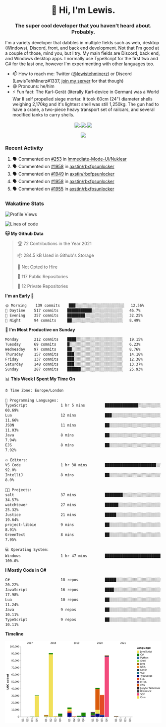 <h1 align="center">👋 Hi, I'm Lewis.</h1>
<h3 align="center">The super cool developer that you haven't heard about. Probably.</h3>

I'm a variety developer that dabbles in multiple fields such as web, desktop (Windows), Discord, front, and back end development. Not that I'm good at a couple of those, mind you, but I try. My main fields are Discord, back end, and Windows desktop apps. I normally use TypeScript for the first two and C# for the last one, however I'm experimenting with other languages too.

- 📫 How to reach me: Twitter ([@lewistehminerz](https://twitter.com/lewistehminerz)) or Discord (LewisTehMinerz#1337, [join my server](https://discord.gg/XnUh7JB) for that though)
- 😄 Pronouns: he/him
- ⚡ Fun fact: The Karl-Gerät (literally Karl-device in German) was a World War II self propelled siege mortar. It took 60cm (24") diameter shells weighing 2,170kg and it's lightest shell was still 1,250kg. The gun had to have a crane, a two-piece heavy transport set of railcars, and several modified tanks to carry shells.

<p align="center">
  <a href="https://github.com/anuraghazra/github-readme-stats">
    <img align="center" src="https://github-readme-stats.vercel.app/api?username=LewisTehMinerz&count_private=true&show_icons=true&theme=gruvbox">
  </a>
  <a href="https://github.com/anuraghazra/github-readme-stats">
    <img align="center" src="https://github-readme-stats.vercel.app/api/top-langs?username=LewisTehMinerz&layout=compact&theme=gruvbox">
  </a>
  <a href="https://github.com/anuraghazra/github-readme-stats">
    <img align="center" src="https://github-readme-stats.vercel.app/api/wakatime?username=LewisTehMinerz&layout=compact&theme=gruvbox">
  </a>
</p>

<p align="center">
  <a href="https://github.com/ryo-ma/github-profile-trophy">
    <img align="center" src="https://github-profile-trophy.vercel.app/?username=ryo-ma&theme=gruvbox">
  </a>
</p>

### Recent Activity
<!--START_SECTION:activity-->
1. 🗣 Commented on [#253](https://github.com/Immediate-Mode-UI/Nuklear/issues/253) in [Immediate-Mode-UI/Nuklear](https://github.com/Immediate-Mode-UI/Nuklear)
2. 🗣 Commented on [#1958](https://github.com/axstin/rbxfpsunlocker/issues/1958) in [axstin/rbxfpsunlocker](https://github.com/axstin/rbxfpsunlocker)
3. 🗣 Commented on [#1949](https://github.com/axstin/rbxfpsunlocker/issues/1949) in [axstin/rbxfpsunlocker](https://github.com/axstin/rbxfpsunlocker)
4. 🗣 Commented on [#1958](https://github.com/axstin/rbxfpsunlocker/issues/1958) in [axstin/rbxfpsunlocker](https://github.com/axstin/rbxfpsunlocker)
5. 🗣 Commented on [#1955](https://github.com/axstin/rbxfpsunlocker/issues/1955) in [axstin/rbxfpsunlocker](https://github.com/axstin/rbxfpsunlocker)
<!--END_SECTION:activity-->

### Wakatime Stats
<!--START_SECTION:waka-->
![Profile Views](http://img.shields.io/badge/Profile%20Views-3-blue)

![Lines of code](https://img.shields.io/badge/From%20Hello%20World%20I%27ve%20Written-319031%20lines%20of%20code-blue)

**🐱 My Github Data** 

> 🏆 72 Contributions in the Year 2021
 > 
> 📦 284.5 kB Used in Github's Storage 
 > 
> 🚫 Not Opted to Hire
 > 
> 📜 117 Public Repositories 
 > 
> 🔑 12 Private Repositories  
 > 
**I'm an Early 🐤** 

```text
🌞 Morning    139 commits    ███░░░░░░░░░░░░░░░░░░░░░░   12.56% 
🌆 Daytime    517 commits    ███████████░░░░░░░░░░░░░░   46.7% 
🌃 Evening    357 commits    ████████░░░░░░░░░░░░░░░░░   32.25% 
🌙 Night      94 commits     ██░░░░░░░░░░░░░░░░░░░░░░░   8.49%

```
📅 **I'm Most Productive on Sunday** 

```text
Monday       212 commits    ████░░░░░░░░░░░░░░░░░░░░░   19.15% 
Tuesday      69 commits     █░░░░░░░░░░░░░░░░░░░░░░░░   6.23% 
Wednesday    97 commits     ██░░░░░░░░░░░░░░░░░░░░░░░   8.76% 
Thursday     157 commits    ███░░░░░░░░░░░░░░░░░░░░░░   14.18% 
Friday       137 commits    ███░░░░░░░░░░░░░░░░░░░░░░   12.38% 
Saturday     148 commits    ███░░░░░░░░░░░░░░░░░░░░░░   13.37% 
Sunday       287 commits    ██████░░░░░░░░░░░░░░░░░░░   25.93%

```


📊 **This Week I Spent My Time On** 

```text
⌚︎ Time Zone: Europe/London

💬 Programming Languages: 
TypeScript               1 hr 5 mins         ███████████████░░░░░░░░░░   60.69% 
Lua                      12 mins             ███░░░░░░░░░░░░░░░░░░░░░░   11.66% 
JSON                     11 mins             ██░░░░░░░░░░░░░░░░░░░░░░░   11.03% 
Java                     8 mins              ██░░░░░░░░░░░░░░░░░░░░░░░   7.94% 
EJS                      8 mins              ██░░░░░░░░░░░░░░░░░░░░░░░   7.92%

🔥 Editors: 
VS Code                  1 hr 38 mins        ███████████████████████░░   92.0% 
IntelliJ                 8 mins              ██░░░░░░░░░░░░░░░░░░░░░░░   8.0%

🐱‍💻 Projects: 
salt                     37 mins             ████████░░░░░░░░░░░░░░░░░   34.57% 
watchtower               27 mins             ██████░░░░░░░░░░░░░░░░░░░   25.32% 
Justice                  21 mins             █████░░░░░░░░░░░░░░░░░░░░   19.64% 
project-libbie           9 mins              ██░░░░░░░░░░░░░░░░░░░░░░░   8.91% 
GreenText                8 mins              ██░░░░░░░░░░░░░░░░░░░░░░░   7.95%

💻 Operating System: 
Windows                  1 hr 47 mins        █████████████████████████   100.0%

```

**I Mostly Code in C#** 

```text
C#                       18 repos            █████░░░░░░░░░░░░░░░░░░░░   20.22% 
JavaScript               16 repos            ████░░░░░░░░░░░░░░░░░░░░░   17.98% 
Lua                      10 repos            ██░░░░░░░░░░░░░░░░░░░░░░░   11.24% 
Java                     9 repos             ██░░░░░░░░░░░░░░░░░░░░░░░   10.11% 
TypeScript               9 repos             ██░░░░░░░░░░░░░░░░░░░░░░░   10.11%

```


**Timeline**

![Chart not found](https://raw.githubusercontent.com/LewisTehMinerz/LewisTehMinerz/master/charts/bar_graph.png) 


<!--END_SECTION:waka-->
